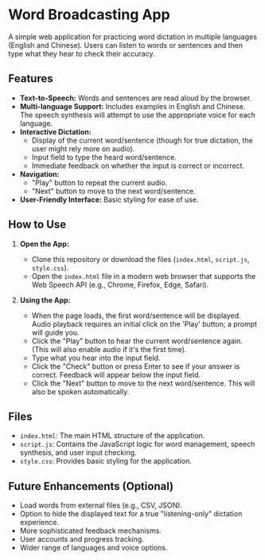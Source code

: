# Word Broadcasting App

A simple web application for practicing word dictation in multiple languages (English and Chinese). Users can listen to words or sentences and then type what they hear to check their accuracy.

## Features

*   **Text-to-Speech:** Words and sentences are read aloud by the browser.
*   **Multi-language Support:** Includes examples in English and Chinese. The speech synthesis will attempt to use the appropriate voice for each language.
*   **Interactive Dictation:**
    *   Display of the current word/sentence (though for true dictation, the user might rely more on audio).
    *   Input field to type the heard word/sentence.
    *   Immediate feedback on whether the input is correct or incorrect.
*   **Navigation:**
    *   "Play" button to repeat the current audio.
    *   "Next" button to move to the next word/sentence.
*   **User-Friendly Interface:** Basic styling for ease of use.

## How to Use

1.  **Open the App:**
    *   Clone this repository or download the files (`index.html`, `script.js`, `style.css`).
    *   Open the `index.html` file in a modern web browser that supports the Web Speech API (e.g., Chrome, Firefox, Edge, Safari).

2.  **Using the App:**
    *   When the page loads, the first word/sentence will be displayed. Audio playback requires an initial click on the 'Play' button; a prompt will guide you.
    *   Click the "Play" button to hear the current word/sentence again. (This will also enable audio if it's the first time).
    *   Type what you hear into the input field.
    *   Click the "Check" button or press Enter to see if your answer is correct. Feedback will appear below the input field.
    *   Click the "Next" button to move to the next word/sentence. This will also be spoken automatically.

## Files

*   `index.html`: The main HTML structure of the application.
*   `script.js`: Contains the JavaScript logic for word management, speech synthesis, and user input checking.
*   `style.css`: Provides basic styling for the application.

## Future Enhancements (Optional)

*   Load words from external files (e.g., CSV, JSON).
*   Option to hide the displayed text for a true "listening-only" dictation experience.
*   More sophisticated feedback mechanisms.
*   User accounts and progress tracking.
*   Wider range of languages and voice options.
```
